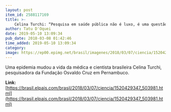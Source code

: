 ```yaml
---
layout: post
item_id: 2588117169
title: >-
    Celina Turchi: “Pesquisa em saúde pública não é luxo, é uma questão de segurança nacional”
author: Tatu D'Oquei
date: 2019-05-10 13:09:34
pub_date: 2018-03-08 01:42:46
time_added: 2019-05-10 13:09:34
category: 
image: https://ep00.epimg.net/brasil/imagenes/2018/03/07/ciencia/1520429347_503981_1520429499_rrss_normal.jpg
---
```


Uma epidemia mudou a vida da médica e cientista brasileira Celina Turchi, pesquisadora da Fundação Osvaldo Cruz em Pernambuco.

**Link:** [https://brasil.elpais.com/brasil/2018/03/07/ciencia/1520429347_503981.html](https://brasil.elpais.com/brasil/2018/03/07/ciencia/1520429347_503981.html)

